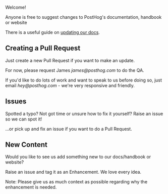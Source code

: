 Welcome!

Anyone is free to suggest changes to PostHog's documentation, handbook or website 

There is a useful guide on [updating our docs](STYLEGUIDE.md).

## Creating a Pull Request

Just create a new Pull Request if you want to make an update.

For now, please request James _james@posthog.com_ to do the QA. <!-- Is the intention here to tell contributors that any PR should have James tagged in a mention or some specific type of PR? -->

If you'd like to do lots of work and want to speak to us before doing so, just email _hey@posthog.com_ - we're very responsive and friendly.

## Issues

Spotted a typo? Not got time  or unsure how to fix it yourself? Raise an issue so we can spot it! <!-- Is "Not got time" supposed to be grammatically incorrect on purpose? -->

…or pick up and fix an issue if you want to do a Pull Request. <!-- What is meant by "pick up and fix an issue"? Is it trying to say, "take the initiative by picking an issue to fix, fix it, and then do a PR"? -->

## New Content

Would you like to see us add something new to our docs/handbook or website?

Raise an issue and tag it as an Enhancement. We love every idea. 

Note: Please give us as much context as possible regarding why the enhancement is needed.
